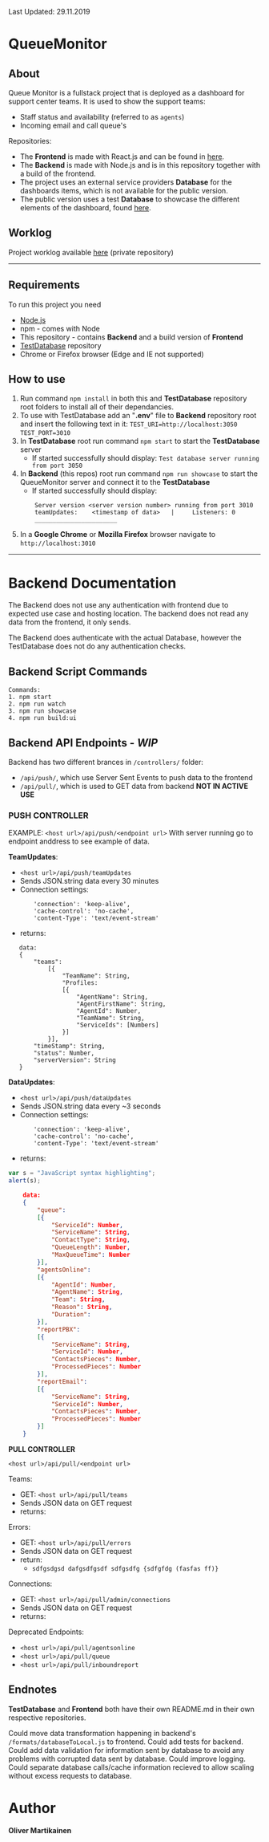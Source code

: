 Last Updated: 29.11.2019


# QueueMonitor

## About

Queue Monitor is a fullstack project that is deployed as a dashboard for support center teams.
It is used to show the support teams:
- Staff status and availability (referred to as `agents`)
- Incoming email and call queue's

Repositories:
 * The **Frontend** is made with React.js and can be found in [here](https://github.com/OliverMartikainen/pub_QueueMonitor_Frontend).
 * The **Backend** is made with Node.js and is in this repository together with a build of the frontend.
 * The project uses an external service providers **Database** for the dashboards items, which is not available for the public version.
 * The public version uses a test **Database** to showcase the different elements of the dashboard, found [here](https://github.com/OliverMartikainen/pub_QueueMonitor_testDatabase).


## Worklog

Project worklog available [here](https://github.com/OliverMartikainen/priv_QueueMonitor_Worklog) (private repository)

---

## Requirements

To run this project you need
- [Node.js](https://nodejs.org/en/)
- npm - comes with Node
- This repository - contains **Backend** and a build version of **Frontend**
- [TestDatabase](https://github.com/OliverMartikainen/pub_QueueMonitor_testDatabase) repository
- Chrome or Firefox browser (Edge and IE not supported)

## How to use

1. Run command `npm install` in both this and **TestDatabase** repository root folders to install all of their dependancies.
2. To use with TestDatabase add an "**.env**" file to **Backend** repository root and insert the following text in it:
        `TEST_URI=http://localhost:3050`<br>
        `TEST_PORT=3010`
3. In **TestDatabase** root run command `npm start` to start the **TestDatabase** server
    - If started successfully should display:
        `Test database server running from port 3050`
4. In **Backend** (this repos) root run command `npm run showcase` to start the QueueMonitor server and connect it to the **TestDatabase**
    - If started successfully should display:
    ``` Connecting to TestDatabase in http://localhost:3050
        Server version <server version number> running from port 3010
        teamUpdates:    <timestamp of data>   |     Listeners: 0
        _______________________ 
    ```
5. In a **Google Chrome** or **Mozilla Firefox** browser navigate to `http://localhost:3010`

---

# Backend Documentation

The Backend does not use any authentication with frontend due to expected use case and hosting location. The backend does not read any data from the frontend, it only sends.

The Backend does authenticate with the actual Database, however the TestDatabase does not do any authentication checks.

## Backend Script Commands

    Commands:
    1. npm start
    2. npm run watch
    3. npm run showcase
    4. npm run build:ui

## Backend API Endpoints - _WIP_

Backend has two different brances in `/controllers/` folder:
 * `/api/push/`, which use Server Sent Events to push data to the frontend
 * `/api/pull/`, which is used to GET data from backend **NOT IN ACTIVE USE**

### PUSH CONTROLLER

EXAMPLE:
`<host url>/api/push/<endpoint url>`
With server running go to endpoint anddress to see example of data.

**TeamUpdates**:
 * `<host url>/api/push/teamUpdates`
 * Sends JSON.string data every 30 minutes
 * Connection settings:
 ```
        'connection': 'keep-alive',
        'cache-control': 'no-cache',
        'content-Type': 'text/event-stream'
 ```
 * returns: <br>
 ```
    data:
    {
        "teams":
            [{
                "TeamName": String,
                "Profiles:
                [{
                    "AgentName": String,
                    "AgentFirstName": String,
                    "AgentId": Number,
                    "TeamName": String,
                    "ServiceIds": [Numbers]
                }]
            }],
        "timeStamp": String,
        "status": Number,
        "serverVersion": String
    }
```

**DataUpdates**:
 * `<host url>/api/push/dataUpdates`
 * Sends JSON.string data every ~3 seconds
 * Connection settings:
 ```
        'connection': 'keep-alive',
        'cache-control': 'no-cache',
        'content-Type': 'text/event-stream'
 ```
 * returns:
 ```javascript
 var s = "JavaScript syntax highlighting";
 alert(s);
 ```
 
 ```json
     data:
     {
         "queue":
         [{
             "ServiceId": Number,
             "ServiceName": String,
             "ContactType": String,
             "QueueLength": Number,
             "MaxQueueTime": Number
         }],
         "agentsOnline":
         [{
             "AgentId": Number,
             "AgentName": String,
             "Team": String,
             "Reason": String,
             "Duration":
         }],
         "reportPBX":
         [{
             "ServiceName": String,
             "ServiceId": Number,
             "ContactsPieces": Number,
             "ProcessedPieces": Number
         }],
         "reportEmail":
         [{
             "ServiceName": String,
             "ServiceId": Number,
             "ContactsPieces": Number,
             "ProcessedPieces": Number
         }]
     }
```

**PULL CONTROLLER**

`<host url>/api/pull/<endpoint url>`

Teams:
 * GET: `<host url>/api/pull/teams`
 * Sends JSON data on GET request
 * returns:
    `
    `

Errors:
 * GET: `<host url>/api/pull/errors`
 * Sends JSON data on GET request
 * return:
    - `sdfgsdgsd
    dafgsdfgsdf
    sdfgsdfg
    {sdfgfdg (fasfas
    ff)}
    `

Connections:
 * GET: `<host url>/api/pull/admin/connections`
 * Sends JSON data on GET request
 * returns:
    `
    `

Deprecated Endpoints:
 * `<host url>/api/pull/agentsonline`
 * `<host url>/api/pull/queue`
 * `<host url>/api/pull/inboundreport`

## Endnotes

**TestDatabase** and **Frontend** both have their own README.md in their own respective repositories.

Could move data transformation happening in backend's `/formats/databaseToLocal.js` to frontend.
Could add tests for backend.
Could add data validation for information sent by database to avoid any problems with corrupted data sent by database.
Could improve logging.
Could separate database calls/cache information recieved to allow scaling without excess requests to database.

# Author

**Oliver Martikainen**
